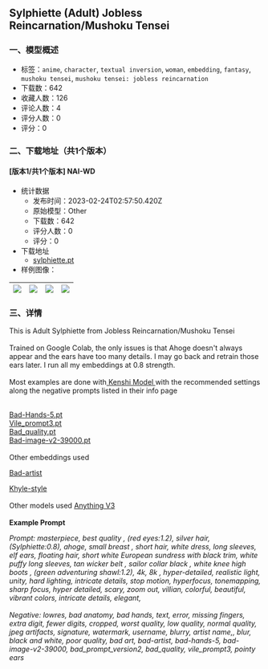 ## Sylphiette (Adult) Jobless Reincarnation/Mushoku Tensei
### 一、模型概述

- 标签：`anime`, `character`, `textual inversion`, `woman`, `embedding`, `fantasy`, `mushoku tensei`, `mushoku tensei: jobless reincarnation`
- 下载数：642
- 收藏人数：126
- 评论人数：4
- 评分人数：0
- 评分：0

### 二、下载地址（共1个版本）

#### [版本1/共1个版本] NAI-WD

- 统计数据
  - 发布时间：2023-02-24T02:57:50.420Z
  - 原始模型：Other
  - 下载数：642
  - 评分人数：0
  - 评分：0
- 下载地址
  - [sylphiette.pt](https://civitai.com/api/download/models/9849)
- 样例图像：

| <img src="https://image.civitai.com/xG1nkqKTMzGDvpLrqFT7WA/db2c2acd-2b15-4a62-ee65-539e69858a00/width=450/95769.jpeg" /> | <img src="https://image.civitai.com/xG1nkqKTMzGDvpLrqFT7WA/082de0ce-5ddc-455b-f7b4-a894e7115b00/width=450/95774.jpeg" /> | <img src="https://image.civitai.com/xG1nkqKTMzGDvpLrqFT7WA/b7ebc3c3-d820-443e-cdcb-ace3a47d7f00/width=450/95761.jpeg" /> | <img src="https://image.civitai.com/xG1nkqKTMzGDvpLrqFT7WA/e059ccf6-66cb-42e0-d038-c0a79ce68c00/width=450/95773.jpeg" /> |
| ---- | ---- | ---- | ---- |


### 三、详情
<p>This is Adult Sylphiette from Jobless Reincarnation/Mushoku Tensei<br /><br />Trained on Google Colab, the only issues is that Ahoge doesn't always appear and the ears have too many details. I may go back and retrain those ears later. I run all my embeddings at 0.8 strength. <br /><br />Most examples are done with<a target="_blank" rel="ugc" href="https://civitai.com/models/3850/kenshi"> Kenshi Model </a>with the recommended settings along the negative prompts listed in their info page</p><p><br /><a target="_blank" rel="ugc" href="https://cdn.discordapp.com/attachments/1032948846197747731/1069660323709190195/bad-hands-5.pt">Bad-Hands-5.pt</a><br /><a target="_blank" rel="ugc" href="https://cdn.discordapp.com/attachments/1032948846197747731/1069660324405452840/vile_prompt3.pt"><u>Vile_prompt3.pt</u></a><br /><a target="_blank" rel="ugc" href="https://cdn.discordapp.com/attachments/1032948846197747731/1069660324720017510/bad_quality.pt">Bad_quality.pt</a><br /><a target="_blank" rel="ugc" href="https://cdn.discordapp.com/attachments/1032948846197747731/1069660431309864990/bad-image-v2-39000.pt">Bad-image-v2-39000.pt</a><br /><br />Other embeddings used</p><p><a target="_blank" rel="ugc" href="https://civitai.com/models/5224/bad-artist-negative-embedding">Bad-artist</a></p><p><a target="_blank" rel="ugc" href="https://civitai.com/models/6338/khyle-style-ti">Khyle-style</a><br /><br />Other models used <a target="_blank" rel="ugc" href="https://civitai.com/models/66/anything-v3">Anything V3</a><br /><br /><strong>Example Prompt</strong><br /></p><p><em>Prompt: masterpiece, best quality , (red eyes:1.2), silver hair, (Sylphiette:0.8), ahoge, small breast , short hair, white dress, long sleeves, elf ears, floating hair, short white European sundress with black trim, white puffy long sleeves, tan wicker belt , sailor collar black , white knee high boots , (green adventuring shawl:1.2), 4k, 8k , hyper-detailed, realistic light, unity, hard lighting, intricate details, stop motion, hyperfocus, tonemapping, sharp focus, hyper detailed, scary, zoom out, villian, colorful, beautiful, vibrant colors, intricate details, elegant, <br /></em><br /><em>Negative: lowres, bad anatomy, bad hands, text, error, missing fingers, extra digit, fewer digits, cropped, worst quality, low quality, normal quality, jpeg artifacts, signature, watermark, username, blurry, artist name,, blur, black and white, poor quality, bad art, bad-artist, bad-hands-5, bad-image-v2-39000, bad_prompt_version2, bad_quality, vile_prompt3, pointy ears</em></p><p></p><p><br /><br /></p>